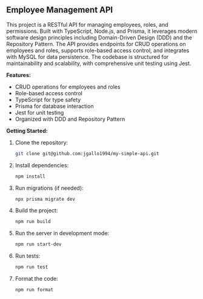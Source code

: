 ## Employee Management API

This project is a RESTful API for managing employees, roles, and permissions. Built with TypeScript, Node.js, and Prisma, it leverages modern software design principles including Domain-Driven Design (DDD) and the Repository Pattern. The API provides endpoints for CRUD operations on employees and roles, supports role-based access control, and integrates with MySQL for data persistence. The codebase is structured for maintainability and scalability, with comprehensive unit testing using Jest.

**Features:**

- CRUD operations for employees and roles
- Role-based access control
- TypeScript for type safety
- Prisma for database interaction
- Jest for unit testing
- Organized with DDD and Repository Pattern

**Getting Started:**

1. Clone the repository:
   ```bash
   git clone git@github.com:jgallo1994/my-simple-api.git
   ```
2. Install dependencies:
   ```bash
   npm install
   ```
3. Run migrations (if needed):
   ```bash
   npx prisma migrate dev
   ```
4. Build the project:
   ```bash
   npm run build
   ```
5. Run the server in development mode:
   ```bash
   npm run start-dev
   ```
6. Run tests:

   ```bash
   npm run test
   ```

7. Format the code:
   ```bash
   npm run format
   ```
